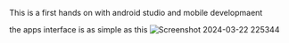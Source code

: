 This is a first hands on with android studio and mobile developmaent

the apps interface is as simple as this
![Screenshot 2024-03-22 225344](https://github.com/sambett/Mesure-de-niveau-de-glyc-mie-/assets/130989690/662dcc7b-38c7-4f39-bf92-6d81de773b5c)

